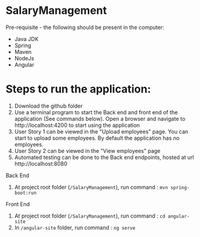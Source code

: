 # SalaryManagement

Pre-requisite - the following should be present in the computer:
- Java JDK
- Spring 
- Maven
- NodeJs
- Angular

# Steps to run the application:
1. Download the github folder
2. Use a terminal program to start the Back end and front end of the application (See commands below). Open a browser and navigate to http://localhost:4200 to start using the application
3. User Story 1 can be viewed in the "Upload employees" page. You can start to upload some employees. By default the application has no employees.
4. User Story 2 can be viewed in the "View employees" page
5. Automated testing can be done to the Back end endpoints, hosted at url http://localhost:8080

Back End
1. At project root folder (```/SalaryManagement```), run command : ```mvn spring-boot:run```

Front End
1. At project root folder (```/SalaryManagement```), run command : ```cd angular-site```
2. In ```/angular-site``` folder, run command : ```ng serve```